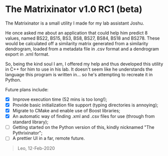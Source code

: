 # The Matrixinator v1.0 RC1 (beta)
The Matrixinator is a small utility I made for my lab assistant Joshu.

He once asked me about an application that could help him predict 8 values,
named BS22, BS15, BS3, BS8, BS27, BS84, BS18 and BS278. These would be
calculated off a similarity matrix generated from a similarity dendrogram,
loaded from a metadata file in .csv format and a dendrogram export in .xml format.

So, being the kind soul I am, I offered my help and thus developed this utility
in C++ for him to use in his lab. It doesn't seem like he understands the language
this program is written in... so he's attempting to recreate it in Python.

Future plans include:
- [x] Improve execution time (52 mins is too long!);
- [x] Provide basic initialization file support (typing directories is annoying);
- [x] Migrate to CMake and enable use of Boost libraries;
- [x] An automatic way of finding .xml and .csv files for use (through <filesystem> from standard library);
- [ ] Getting started on the Python version of this, kindly nicknamed "The Pythrixinator";
- [ ] A prettier UI in a far, remote future.

> Leo, 12-Feb-2020